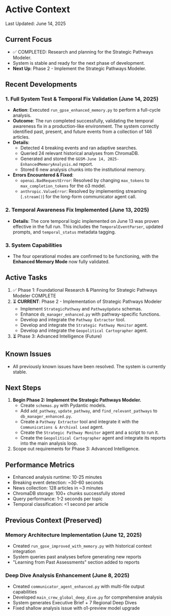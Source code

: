 # Active Context
Last Updated: June 14, 2025

## Current Focus
- ✅ COMPLETED: Research and planning for the Strategic Pathways Modeler.
- System is stable and ready for the next phase of development.
- **Next Up**: Phase 2 - Implement the Strategic Pathways Modeler.

## Recent Developments

### 1. Full System Test & Temporal Fix Validation (June 14, 2025)
- **Action**: Executed `run_gpse_enhanced_memory.py` to perform a full-cycle analysis.
- **Outcome**: The run completed successfully, validating the temporal awareness fix in a production-like environment. The system correctly identified past, present, and future events from a collection of 146 articles.
- **Details**:
    - Detected 4 breaking events and ran adaptive searches.
    - Queried 24 relevant historical analyses from ChromaDB.
    - Generated and stored the `GGSM-June 14, 2025-EnhancedMemoryAnalysis.md` report.
    - Stored 6 new analysis chunks into the institutional memory.
- **Errors Encountered & Fixed**:
    - `openai.BadRequestError`: Resolved by changing `max_tokens` to `max_completion_tokens` for the o3 model.
    - `anthropic.ValueError`: Resolved by implementing streaming (`.stream()`) for the long-form communicator agent call.

### 2. Temporal Awareness Fix Implemented (June 13, 2025)
- **Details**: The core temporal logic implemented on June 13 was proven effective in the full run. This includes the `TemporalEventParser`, updated prompts, and `temporal_status` metadata tagging.

### 3. System Capabilities
- The four operational modes are confirmed to be functioning, with the **Enhanced Memory Mode** now fully validated.

## Active Tasks
1. ✅ Phase 1: Foundational Research & Planning for Strategic Pathways Modeler COMPLETE
2. ⏳ **CURRENT**: Phase 2 - Implementation of Strategic Pathways Modeler
   - Implement `StrategicPathway` and `PathwayUpdate` schemas.
   - Enhance `db_manager_enhanced.py` with pathway-specific functions.
   - Develop and integrate the `Pathway Extractor` tool.
   - Develop and integrate the `Strategic Pathway Monitor` agent.
   - Develop and integrate the `Geopolitical Cartographer` agent.
3. ⏳ Phase 3: Advanced Intelligence (Future)

## Known Issues
- All previously known issues have been resolved. The system is currently stable.

## Next Steps
1. **Begin Phase 2: Implement the Strategic Pathways Modeler.**
   - Create `schemas.py` with Pydantic models.
   - Add `add_pathway`, `update_pathway`, and `find_relevant_pathways` to `db_manager_enhanced.py`.
   - Create a `Pathway Extractor` tool and integrate it with the `Communications & Archival Lead` agent.
   - Create the `Strategic Pathway Monitor` agent and a script to run it.
   - Create the `Geopolitical Cartographer` agent and integrate its reports into the main analysis loop.
2. Scope out requirements for Phase 3: Advanced Intelligence.

## Performance Metrics
- Enhanced analysis runtime: 10-25 minutes
- Breaking event detection: ~30-60 seconds
- News collection: 128 articles in ~3 minutes
- ChromaDB storage: 100+ chunks successfully stored
- Query performance: 1-2 seconds per topic
- Temporal classification: <1 second per article

## Previous Context (Preserved)

### Memory Architecture Implementation (June 12, 2025)
- Created `run_gpse_improved_with_memory.py` with historical context integration
- System queries past analyses before generating new reports
- "Learning from Past Assessments" section added to reports

### Deep Dive Analysis Enhancement (June 8, 2025)
- Created `communicator_agent_enhanced.py` with multi-file output capabilities
- Developed `main_crew_global_deep_dive.py` for comprehensive analysis
- System generates Executive Brief + 7 Regional Deep Dives
- Fixed shallow analysis issue with o1-preview model upgrade
